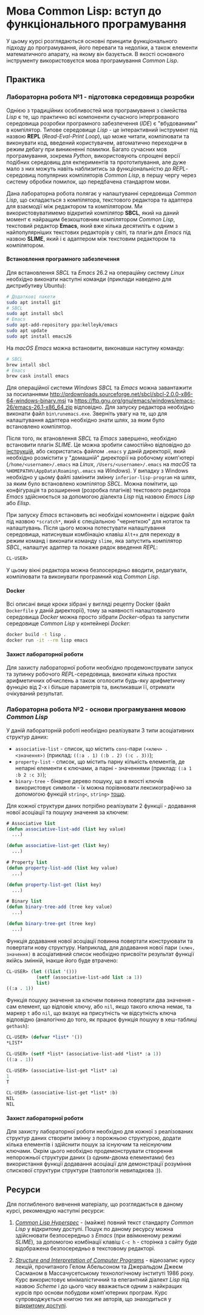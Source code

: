 # Мова Common Lisp: вступ до функціонального програмування

У цьому курсі розглядаються основні принципи функціонального підходу
до програмування, його переваги та недоліки, а також елементи
математичного апарату, на якому він базується. В якості основного
інструменту використовуєтся мова програмування *Common Lisp*.




## Практика

### Лабораторна робота №1 - підготовка середовища розробки

Однією з традиційних особливостей мов програмування з сімейства *Lisp*
є те, що практично всі компоненти сучасного інтергрованого середовища
розробки програмного забезпечення (*IDE*) є "вбудованими" в
компілятор. Типове середовище *Lisp* - це інтерактивний інструмент під
назвою **REPL** (*Read-Eval-Print Loop*), що може читати, компілювати
та виконувати код, введений користувачем, автоматично переходячи в
режим дебагу при виникненні помилки. Багато сучасних мов
програмування, зокрема *Python*, використовують спрощені версії
подібних середовищ для екпериментів та прототипування, але дуже мало з
них можуть навіть наблизитись за функціональністю до *REPL*-середовищ
популярних компіляторів *Common Lisp*, в першу чергу через систему
обробки помилок, що передбачена стандартом мови.

Дана лабораторна робота полягає у налаштуванні середовища *Common
Lisp*, що складається з компілятора, текстового редактора та адаптера
для взаємодії між редактором та компілятором. Ми використовуватимемо
відкритий компілятор **SBCL**, який на даний момент є найращим
безкоштовним компілятором *Common Lisp*, текстовий редактор **Emacs**,
який вже кілька десятиліть є одним з найпопулярніших текстових
редакторів у світі, та плагін для *Emacs* під назвою **SLIME**, який і
є адаптером між текстовим редактором та компілятором.

#### Встановлення програмного забезпечення

Для встановлення *SBCL* та *Emacs* 26.2 на операційну систему *Linux*
необхідно виконати наступні команди (приклади наведено для
дистрибутиву Ubuntu):

``` bash
# Додаткові пакети
sudo apt install git
# SBCL
sudo apt install sbcl
# Emacs
sudo apt-add-repository ppa:kelleyk/emacs
sudo apt update
sudo apt install emacs26
```

На *macOS* *Emacs* можна встановити, виконавши наступну команду:

``` bash
# SBCL
brew intall sbcl
# Emacs
brew cask install emacs
```

Для операційної системи *Windows* *SBCL* та *Emacs* можна завантажити
за посиланнями
http://prdownloads.sourceforge.net/sbcl/sbcl-2.0.0-x86-64-windows-binary.msi
та
https://ftp.gnu.org/gnu/emacs/windows/emacs-26/emacs-26.1-x86_64.zip
відповідно. Для запуску редактора необхідно виконати файл
`bin\runemacs.exe`. Зверніть увагу на те, що для налаштування адаптера
необхідно знати шлях, за яким було встановлено компілятор.

Після того, як втановлення *SBCL* та *Emacs* завершено, необхідно
встановити плагін *SLIME*. Це можна зробити самостійно відповідно до
[інструкцій](https://github.com/slime/slime), або скористатись файлом
`.emacs` у даній директорії, який необхідно розмістити у "домашній"
директорії на робочому комп'ютері (`/home/<username>/.emacs` на
*Linux*, `/Users/<username>/.emacs` на *macOS* та
`%HOMEPATH%\AppData\Roaming\.emacs` на *Windows*). У випадку з Windows
необхідно у цьому файлі замінити змінну `inferior-lisp-program` на
шлях, за яким було встановлено компілятор *SBCL*. Можна помітити, що
конфігурація та розширення (розробка плагінів) текстового редактора
*Emacs* здійснюється за допомогою діалекта *Lisp* під назвою *Emacs
Lisp* або *Elisp*.

При запуску *Emacs* встановить всі необхідні компоненти і відкриє файл
під назвою `*scratch*`, який є спеціальною "чернеткою" для нотаток та
налаштувань. Після цього можна потестувати налаштування середовища,
натиснувши комбінацію клавіш `Alt+x` для переходу в режим команд і
виконати команду `slime`, яка запустить компілятор *SBCL*, налаштує
адаптер та покаже рядок введення *REPL*:

``` cl
CL-USER>

```

У цьому вікні редактора можна безпосередньо вводити, редагувати,
компілювати та виконувати програмний код *Common Lisp*.

#### Docker

Всі описані вище кроки зібрані у вигляді рецепту Docker (файл
`Dockerfile` у даній директорії), тому за наявності налаштованого
середовища *Docker* можна просто зібрати *Docker*-образ та запустити
середовище *Common Lisp* у контейнері *Docker*:

``` bash
docker build -t lisp .
docker run -it --rm lisp emacs
```

#### Захист лабораторної роботи

Для захисту лабораторної роботи необхідно продемонструвати запуск та
зупинку робочого *REPL*-середовища, виконати кілька простих
арифметичних обчислень а також оголосити будь-яку арифметичну функцію
від 2-х і більше параметрів та, викликавши її, отримати очікуваний
результат.


### Лабораторна робота №2 - основи програмування мовою *Common Lisp*

У даній лабораторній роботі необхідно реалізувати 3 типи асоціативних
структур даних:

- `associative-list` - список, що містить `cons`-пари `(<ключ>
  . <значення>)` (приклад: `((:a . 1) (:b . 2) (:c . 3))`);
- `property-list` - список, що містить парну кількість елементів, де
  непарні елементи є ключами, а парні - значеннями (приклад: `(:a 1 :b
  2 :c 3)`);
- `binary-tree` - бінарне дерево пошуку, що в якості ключів
  використовує символи - їх можна порівнювати лексикографічно за
  допомогою функцій `string<`, `string>`
  [тощо](http://www.lispworks.com/documentation/HyperSpec/Body/f_stgeq_.htm).

Для кожної структури даних потрібно реалізувати 2 функції - додавання
нової асоціації та пошуку значення за ключем:

``` cl
# Associative list
(defun associative-list-add (list key value)
  ...)

(defun associative-list-get (list key)
  ...)

# Property list
(defun property-list-add (list key value)
  ...)

(defun property-list-get (list key)
  ...)

# Binary list
(defun binary-tree-add (tree key value)
  ...)

(defun binary-tree-get (tree key)
  ...)
```

Функція додавання нової асоціації повинна повертати конструювати та
повертати нову структуру. Наприклад, для додавання нової пари `(ключ,
значення)` в асоціативний список необхідно присвоїти результат функції
якійсь змінній, інакше його буде втрачено:

``` cl
CL-USER> (let ((list '()))
           (setf (associative-list-add list :a 1))
           list)
((:a . 1))
```

Функція пошуку значення за ключем повинна повертати два значення - сам
елемент, що відповіє ключу, або `nil`, якщо такого ключа немає, та
маркер `t` або `nil`, що вказує на присутність чи відсутність ключа
відповідно (аналогічно до того, як працює функція пошуку в хеш-таблиці
`gethash`):

``` cl
CL-USER> (defvar *list* '())
*LIST*

CL-USER> (setf *list* (associative-list-add *list* :a 1))
((:a . 1))

CL-USER> (associative-list-get *list* :a)
1
T

CL-USER> (associative-list-get *list* :b)
NIL
NIL
```


#### Захист лабораторної роботи

Для захисту лабораторної роботи необхідно для кожної з реалізованих
структур даних створити змінну з порожньою структурою, додати кілька
елементів і здійснити пошук за існуючим та неіснуючим ключами. Окрім
цього необхідно продемонструвати створення непорожньої структури даних
(з одним-двома елементами) без використання функції додавання
асоціації для демонстрації розуміння спискової структури структури
(тавтологія невипадкова :)).




## Ресурси

Для поглибленого вивчення матеріалу, що розглядається в даному курсі,
рекомендую наступні ресурси:

1. [*Common Lisp
   Hyperspec*](http://www.lispworks.com/documentation/HyperSpec/Front/index.htm) -
   (майже) повний текст стандарту *Common Lisp* у відкритому
   доступі. Пошук по даному ресурсу можна здійснювати безпосередньо з
   *Emacs* (при ввімкненому режимі *SLIME*), за допомогою комбінації
   клавіш `C-c h` - сторінка з сайту буде відображена безпосередньо в
   текстовому редакторі.

2. [*Structure and Interpretation of Computer
   Programs*](https://www.youtube.com/watch?v=2Op3QLzMgSY) -
   відеозапис курсу лекцій, прочитаного Гелом Абельсоном та Джеральдом
   Джеєм Сасманом в Массачусетському технологічному інституті 1986
   року. Курс використовує мінімалістичний та елегантний діалект
   *Lisp* під назвою *Scheme* і до цього часу вважається одним з
   найкращих курсів про основи побудови комп'ютерних програм. Курс
   супроводжується книгою тих же авторів, що знаходиться у [відкритому
   доступі](https://mitpress.mit.edu/sites/default/files/sicp/full-text/book/book.html).
